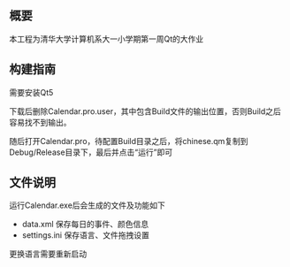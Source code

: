 ## 概要

本工程为清华大学计算机系大一小学期第一周Qt的大作业

## 构建指南

需要安装Qt5

下载后删除Calendar.pro.user，其中包含Build文件的输出位置，否则Build之后容易找不到输出。

随后打开Calendar.pro，待配置Build目录之后，将chinese.qm复制到Debug/Release目录下，最后并点击“运行”即可

## 文件说明

运行Calendar.exe后会生成的文件及功能如下

-   data.xml  保存每日的事件、颜色信息
-   settings.ini  保存语言、文件拖拽设置

更换语言需要重新启动